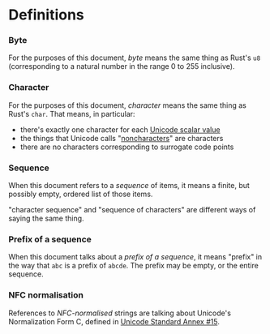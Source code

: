 # Definitions

### Byte

For the purposes of this document, <dfn>byte</dfn> means the same thing as Rust's `u8`
(corresponding to a natural number in the range 0 to 255 inclusive).


### Character

For the purposes of this document, <dfn>character</dfn> means the same thing as Rust's `char`.
That means, in particular:

- there's exactly one character for each [Unicode scalar value]
- the things that Unicode calls "[noncharacters]" are characters
- there are no characters corresponding to surrogate code points

[Unicode scalar value]: https://unicode.org/glossary/#unicode_scalar_value
[noncharacters]: https://unicode.org/glossary/#noncharacter


### Sequence

When this document refers to a <dfn>sequence</dfn> of items, it means a finite, but possibly empty, ordered list of those items.

"character sequence" and "sequence of characters" are different ways of saying the same thing.


### Prefix of a sequence

When this document talks about a <dfn>prefix of a sequence</dfn>, it means "prefix" in the way that `abc` is a prefix of `abcde`.
The prefix may be empty, or the entire sequence.


### NFC normalisation

References to <dfn>NFC-normalised</dfn> strings are talking about Unicode's Normalization Form C, defined in [Unicode Standard Annex #15][UAX15].


[UAX15]: https://www.unicode.org/reports/tr15/tr15-53.html
